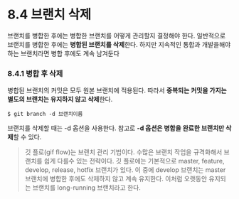 # 8.4 브랜치 삭제
브랜치를 병합한 후에는 병합한 브랜치를 어떻게 관리할지 결정해야 한다. 일반적으로 브랜치를 병합한 후에는 **병합된 브랜치를 삭제**한다. 하지만 지속적인 통합과 개발을해야하는 브랜치라면 병합 후에도 계속 남겨둔다

### 8.4.1 병합 후 삭제
병합된 브랜치의 커밋은 모두 원본 브랜치에 적용된다. 따라서 **중복되는 커밋을 가지는 별도의 브랜치는 유지하지 않고 삭제**한다.
    
    $ git branch -d 브랜치이름
    
브랜치를 삭제할 때는 -d 옵션을 사용한다. 참고로 **-d 옵션은 병합을 완료한 브랜치만 삭제**할 수 있다.
> 깃 플로(gif flow)는 브랜치 관리 기법이다. 수많은 브랜치 작업을 규격화해서 브랜치를 쉽게 다를수 있는 전략이다. 깃 플로에는 기본적으로 master, feature, develop, release, hotfix 브랜치가 있다. 이 중에 develop 브랜치는 master 브랜치에 병합한 후에도 삭제하지 않고 계속 유지한다. 이처럼 오랫동안 유지되는 브랜치를 long-running 브랜치라고 한다.

